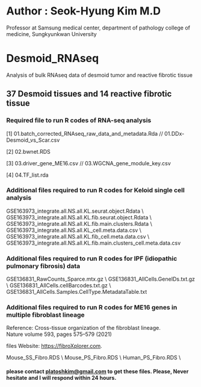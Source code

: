 # Author : Seok-Hyung Kim M.D
Professor at Samsung medical center, department of pathology
college of medicine, Sungkyunkwan University

# Desmoid_RNAseq
Analysis of bulk RNAseq data of desmoid tumor and reactive fibrotic tissue

## 37 Desmoid tissues and 14 reactive fibrotic tissue
### Required file to run R codes of RNA-seq analysis
[1] 01.batch_corrected_RNAseq_raw_data_and_metadata.Rda  // 01.DDx-Desmoid_vs_Scar.csv

[2] 02.bwnet.RDS

[3] 03.driver_gene_ME16.csv  //  03.WGCNA_gene_module_key.csv

[4] 04.TF_list.rda

### Additional files required to run R codes for Keloid single cell analysis
GSE163973_integrate.all.NS.all.KL.seurat.object.Rdata \\
GSE163973_integrate.all.NS.all.KL.fib.seurat.object.Rdata \\
GSE163973_integrate.all.NS.all.KL.fib.main.clusters.Rdata \\
GSE163973_integrate.all.NS.all.KL_cell.meta.data.csv \\
GSE163973_integrate.all.NS.all.KL.fib_cell.meta.data.csv \\
GSE163973_integrate.all.NS.all.KL.fib.main.clusters_cell.meta.data.csv

### Additional files required to run R codes for IPF (idiopathic pulmonary fibrosis) data
GSE136831_RawCounts_Sparce.mtx.gz \\
GSE136831_AllCells.GeneIDs.txt.gz \\
GSE136831_AllCells.cellBarcodes.txt.gz \\
GSE136831_AllCells.Samples.CellType.MetadataTable.txt

### Additional files required to run R codes for ME16 genes in multiple fibroblast lineage
Reference: Cross-tissue organization of the fibroblast lineage. Nature volume 593, pages 575–579 (2021)

files Website: https://fibroXplorer.com. 

Mouse_SS_Fibro.RDS \\
Mouse_PS_Fibro.RDS \\
Human_PS_Fibro.RDS \\


#### please contact platoshkim@gmail.com to get these files. Please, Never hesitate and I will respond within 24 hours. 
